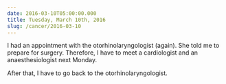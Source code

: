 ```yaml
---
date: 2016-03-10T05:00:00.000
title: Tuesday, March 10th, 2016
slug: /cancer/2016-03-10
---
```


I had an appointment with the otorhinolaryngologist (again). She told me to prepare for surgery. Therefore, I have to meet a cardiologist and an anaesthesiologist next Monday.

After that, I have to go back to the otorhinolaryngologist.
